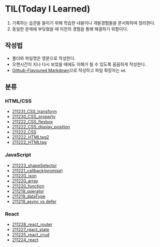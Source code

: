 # TIL(Today I Learned)

1. 기록하는 습관을 들이기 위해 학습한 내용이나 개발경험들을 문서화하여 정리한다.
2. 동일한 문제에 부딪혔을 때 이전의 경험을 통해 해결하기 위함이다.

## 작성법

- 폴더와 파일명은 영문으로 작성한다.
- 오랜시간이 지나 다시 보았을 때에도 이해가 될 수 있도록 꼼꼼하게 작성한다.
- [Github-Flavoured Markdown](https://guides.github.com/features/mastering-markdown/)으로 작성하고 파일 확장자는 `md`.

## 분류

### HTML/CSS

- [211231_CSS_transform](https://github.com/hasunghwa/TIL/blob/main/HTML_CSS/211231_CSS_transform.md)
- [211230_CSS_property](https://github.com/hasunghwa/TIL/blob/main/HTML_CSS/211230_CSS_property.md)
- [211222_CSS_flexbox](https://github.com/hasunghwa/TIL/blob/main/HTML_CSS/211222_CSS_flexbox.md)
- [211222_CSS_display_position](https://github.com/hasunghwa/TIL/blob/main/HTML_CSS/211222_CSS_display_position.md)
- [211222_CSS](https://github.com/hasunghwa/TIL/blob/main/HTML_CSS/211222_CSS.md)
- [211222_HTMLtag2](https://github.com/hasunghwa/TIL/blob/main/HTML_CSS/211222_HTMLtag2.md)
- [211222_HTMLtag](https://github.com/hasunghwa/TIL/blob/main/HTML_CSS/211222_HTMLtag.md)

### JavaScript

- [211223_shapeSelector](https://github.com/hasunghwa/TIL/blob/main/JavaScript/211223_shapeSelector.md)
- [211221_callback(promise)](<https://github.com/hasunghwa/TIL/blob/main/JavaScript/211221_callback(promise).md>)
- [211220_json](https://github.com/hasunghwa/TIL/blob/main/JavaScript/211220_json.md)
- [211220_array](https://github.com/hasunghwa/TIL/blob/main/JavaScript/211220_array.md)
- [211220_function](https://github.com/hasunghwa/TIL/blob/main/JavaScript/211220_function.md)
- [211219_operator](https://github.com/hasunghwa/TIL/blob/main/JavaScript/211219_operator.md)
- [211219_dataType](https://github.com/hasunghwa/TIL/blob/main/JavaScript/211219_dataType.md)
- [211219_async vs defer](https://github.com/hasunghwa/TIL/blob/main/JavaScript/211219_async%20vs%20defer.md)

### React

- [211228_react_router](https://github.com/hasunghwa/TIL/blob/main/React/211228_react_router.md)
- [211227_react_state](https://github.com/hasunghwa/TIL/blob/main/React/211227_react_state.md)
- [211225_react_crud](https://github.com/hasunghwa/TIL/blob/main/React/211225_react_crud.md)
- [211224_react](https://github.com/hasunghwa/TIL/blob/main/React/211224_react.md)
